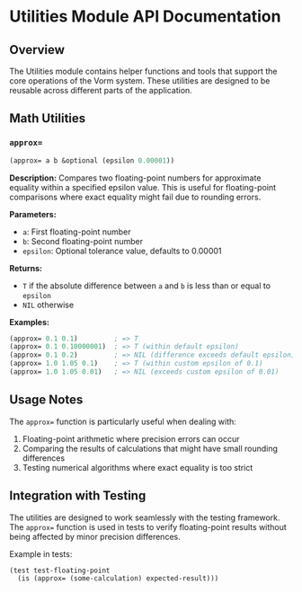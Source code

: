 # Utilities Module API Documentation

## Overview

The Utilities module contains helper functions and tools that support the core operations of the Vorm system. These utilities are designed to be reusable across different parts of the application.

## Math Utilities

### `approx=`

```lisp
(approx= a b &optional (epsilon 0.00001))
```

**Description:**
Compares two floating-point numbers for approximate equality within a specified epsilon value. This is useful for floating-point comparisons where exact equality might fail due to rounding errors.

**Parameters:**
- `a`: First floating-point number
- `b`: Second floating-point number
- `epsilon`: Optional tolerance value, defaults to 0.00001

**Returns:**
- `T` if the absolute difference between `a` and `b` is less than or equal to `epsilon`
- `NIL` otherwise

**Examples:**
```lisp
(approx= 0.1 0.1)         ; => T
(approx= 0.1 0.10000001)  ; => T (within default epsilon)
(approx= 0.1 0.2)         ; => NIL (difference exceeds default epsilon)
(approx= 1.0 1.05 0.1)    ; => T (within custom epsilon of 0.1)
(approx= 1.0 1.05 0.01)   ; => NIL (exceeds custom epsilon of 0.01)
```

## Usage Notes

The `approx=` function is particularly useful when dealing with:

1. Floating-point arithmetic where precision errors can occur
2. Comparing the results of calculations that might have small rounding differences
3. Testing numerical algorithms where exact equality is too strict

## Integration with Testing

The utilities are designed to work seamlessly with the testing framework. The `approx=` function is used in tests to verify floating-point results without being affected by minor precision differences.

Example in tests:
```lisp
(test test-floating-point
  (is (approx= (some-calculation) expected-result)))
```
